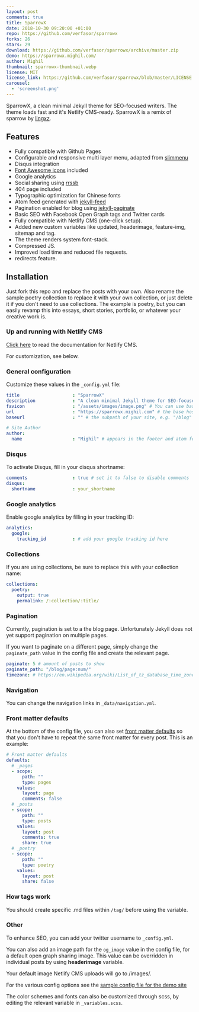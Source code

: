 ```yaml
---
layout: post
comments: true
title: SparrowX 
date: 2018-10-30 09:20:00 +01:00
repo: https://github.com/verfasor/sparrowx
forks: 26
stars: 29
download: https://github.com/verfasor/sparrowx/archive/master.zip
demo: https://sparrowx.mighil.com/
author: Mighil
thumbnail: sparrowx-thumbnail.webp
license: MIT
license_link: https://github.com/verfasor/sparrowx/blob/master/LICENSE.txt
carousel:
  - 'screenshot.png'
---
```


SparrowX, a clean minimal Jekyll theme for SEO-focused writers. The theme loads fast and it's Netlify CMS-ready. SparrowX is a remix of sparrow by [lingxz](https://github.com/lingxz/sparrow).

## Features

* Fully compatible with Github Pages
* Configurable and responsive multi layer menu, adapted from [slimmenu](https://github.com/adnantopal/slimmenu)
* Disqus integration
* [Font Awesome icons](https://fontawesome.io/) included
* Google analytics
* Social sharing using [rrssb](https://www.rrssb.ml/)
* 404 page included
* Typographic optimization for Chinese fonts
* Atom feed generated with [jekyll-feed](https://github.com/jekyll/jekyll-feed)
* Pagination enabled for blog using [jekyll-paginate](https://github.com/jekyll/jekyll-paginate)
* Basic SEO with Facebook Open Graph tags and Twitter cards
* Fully compatible with Netlify CMS (one-click setup).
* Added new custom variables like updated, headerimage, feature-img, sitemap and tag.
* The theme renders system font-stack.
* Compressed JS.
* Improved load time and reduced file requests.
* redirects feature.

## Installation

Just fork this repo and replace the posts with your own. Also rename the sample poetry collection to replace it with your own collection, or just delete it if you don't need to use collections. The example is poetry, but you can easily revamp this into essays, short stories, portfolio, or whatever your creative work is.

### Up and running with Netlify CMS

[Click here](https://sparrowx.mighil.com/netlify-cms-jekyll-setup) to read the documentation for Netlify CMS.

For customization, see below.

### General configuration

Customize these values in the `_config.yml` file:

```yaml
title                    : "SparrowX"
description              : "A clean minimal Jekyll theme for SEO-focused writers."
favicon                  : "/assets/images/image.png" # You can use base64 encoded images.
url                      : "https://sparrowx.mighil.com" # the base hostname & protocol for your site e.g. "https://mmistakes.github.io"
baseurl                  : "" # the subpath of your site, e.g. "/blog" leave blank if no subpath

# Site Author
author:
  name                   : "Mighil" # appears in the footer and atom feed
```

### Disqus

To activate Disqus, fill in your disqus shortname:

```yaml
comments                 : true # set it to false to disable comments
disqus:
  shortname              : your_shortname
```

### Google analytics

Enable google analytics by filling in your tracking ID:

```yaml
analytics:
  google:
    tracking_id          : # add your google tracking id here
```

### Collections

If you are using collections, be sure to replace this with your collection name:

```yaml
collections:
  poetry:
    output: true
    permalink: /:collection/:title/
```

### Pagination

Currently, pagination is set to a the blog page. Unfortunately Jekyll does not yet support pagination on multiple pages.

If you want to paginate on a different page, simply change the `paginate_path` value in the config file and create the relevant page.

```yaml
paginate: 5 # amount of posts to show
paginate_path: "/blog/page:num/"
timezone: # https://en.wikipedia.org/wiki/List_of_tz_database_time_zones
```

### Navigation

You can change the navigation links in `_data/navigation.yml`.

### Front matter defaults

At the bottom of the config file, you can also set [front matter defaults](https://jekyllrb.com/docs/configuration/#front-matter-defaults) so that you don't have to repeat the same front matter for every post. This is an example:

```yaml
# Front matter defaults
defaults:
  # _pages
  - scope:
      path: ""
      type: pages
    values:
      layout: page
      comments: false
  # _posts
  - scope:
      path: ""
      type: posts
    values:
      layout: post
      comments: true
      share: true
  # _poetry
  - scope:
      path: ""
      type: poetry
    values:
      layout: post
      share: false
```

### How tags work

You should create specific .md files within `/tag/` before using the variable.

### Other

To enhance SEO, you can add your twitter username to `_config.yml`.

You can also add an image path for the `og_image` value in the config file, for a default open graph sharing image. This value can be overridden in individual posts by using **headerimage** variable.

Your default image Netlify CMS uploads will go to /images/.

For the various config options see the [sample config file for the demo site](https://github.com/verfasor/sparrowx/blob/master/_config.yml)

The color schemes and fonts can also be customized through scss, by editing the relevant variable in `_variables.scss`.
